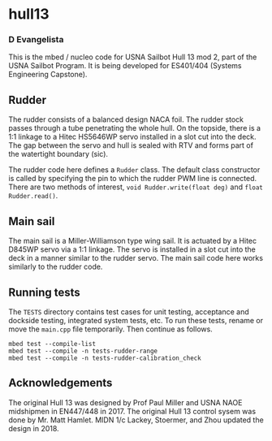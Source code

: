# hull13
### D Evangelista

This is the mbed / nucleo code for USNA Sailbot Hull 13 mod 2, part of the USNA Sailbot Program. It is being developed for ES401/404 (Systems Engineering Capstone). 


## Rudder
The rudder consists of a balanced design NACA foil. The rudder stock passes through a tube penetrating the whole hull. On the topside, there is a 1:1 linkage to a Hitec HS5646WP servo installed in a slot cut into the deck. The gap between the servo and hull is sealed with RTV and forms part of the watertight boundary (sic). 

The rudder code here defines a `Rudder` class. The default class constructor is called by specifying the pin to which the rudder PWM line is connected.  There are two methods of interest, `void Rudder.write(float deg)` and `float Rudder.read()`.

## Main sail
The main sail is a Miller-Williamson type wing sail. It is actuated by a Hitec D845WP servo via a 1:1 linkage. The servo is installed in a slot cut into the deck in a manner similar to the rudder servo. The main sail code here works similarly to the rudder code. 

## Running tests
The `TESTS` directory contains test cases for unit testing, acceptance and dockside testing, integrated system tests, etc. To run these tests, rename or move the `main.cpp` file temporarily. Then continue as follows. 
```
mbed test --compile-list
mbed test --compile -n tests-rudder-range
mbed test --compile -n tests-rudder-calibration_check
```

## Acknowledgements
The original Hull 13 was designed by Prof Paul Miller and USNA NAOE midshipmen in EN447/448 in 2017. The original Hull 13 control sysem was done by Mr. Matt Hamlet. MIDN 1/c Lackey, Stoermer, and Zhou updated the design in 2018. 
